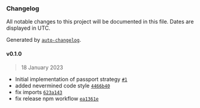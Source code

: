 ### Changelog

All notable changes to this project will be documented in this file. Dates are displayed in UTC.

Generated by [`auto-changelog`](https://github.com/CookPete/auto-changelog).

#### v0.1.0

> 18 January 2023

- Initial implementation of passport strategy [`#1`](https://github.com/nevermined-io/passport-nevermined/pull/1)
- added nevermined code style [`4466b40`](https://github.com/nevermined-io/passport-nevermined/commit/4466b403f0ab916e50e7d80bd96a99068dd647cc)
- fix imports [`623a143`](https://github.com/nevermined-io/passport-nevermined/commit/623a143e508a5224b2644731e00ff10e9699c0fd)
- fix release npm workflow [`ea1361e`](https://github.com/nevermined-io/passport-nevermined/commit/ea1361e5a54726a02fb45bb7b847ef396718531b)
